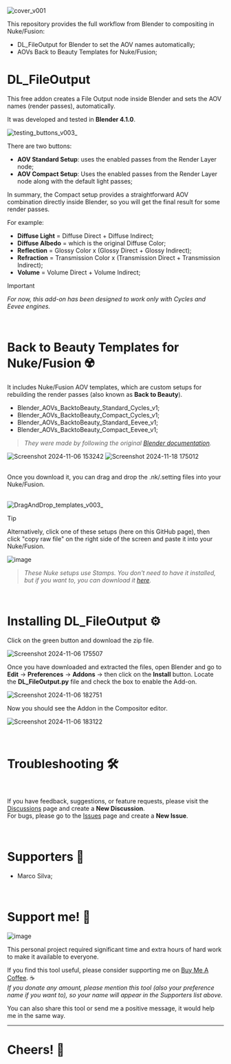 ![cover_v001](https://github.com/user-attachments/assets/f592f743-bdbe-4122-9ad5-758f04f99c62)


This repository provides the full workflow from Blender to compositing in Nuke/Fusion:
- DL_FileOutput for Blender to set the AOV names automatically;
- AOVs Back to Beauty Templates for Nuke/Fusion;

# DL_FileOutput
This free addon creates a File Output node inside Blender and sets the AOV names (render passes), automatically.

It was developed and tested in **Blender 4.1.0**.

![testing_buttons_v003_](https://github.com/user-attachments/assets/4f3d9781-2a4e-4a1d-9c4a-bff0bf65115e)


There are two buttons:

- **AOV Standard Setup**: uses the enabled passes from the Render Layer node;
- **AOV Compact Setup**: Uses the enabled passes from the Render Layer node along with the default light passes;

In summary, the Compact setup provides a straightforward AOV combination directly inside Blender, so you will get the final result for some render passes.

For example:
- **Diffuse Light** = Diffuse Direct + Diffuse Indirect;
- **Diffuse Albedo** = which is the original Diffuse Color;
- **Reflection** = Glossy Color x (Glossy Direct + Glossy Indirect);
- **Refraction** = Transmission Color x (Transmission Direct + Transmission Indirect);
- **Volume** = Volume Direct + Volume Indirect;

> [!IMPORTANT]
> _For now, this add-on has been designed to work only with Cycles and Eevee engines._


<br>

# Back to Beauty Templates for Nuke/Fusion ☢️

It includes Nuke/Fusion AOV templates, which are custom setups for rebuilding the render passes (also known as **Back to Beauty**).

- Blender_AOVs_BacktoBeauty_Standard_Cycles_v1;
- Blender_AOVs_BacktoBeauty_Compact_Cycles_v1;
- Blender_AOVs_BacktoBeauty_Standard_Eevee_v1;
- Blender_AOVs_BacktoBeauty_Compact_Eevee_v1;

> _They were made by following the original [Blender documentation](https://docs.blender.org/manual/en/3.2/render/layers/passes.html)._

![Screenshot 2024-11-06 153242](https://github.com/user-attachments/assets/341dfd62-a290-4cd4-89a1-d7aab073c42e)
![Screenshot 2024-11-18 175012](https://github.com/user-attachments/assets/2d5da5fb-774d-4699-a9bb-13e606eebd95)

<br>
Once you download it, you can drag and drop the .nk/.setting files into your Nuke/Fusion. 

<br>![DragAndDrop_templates_v003_](https://github.com/user-attachments/assets/de296ec1-3c2a-42fb-bd1e-517253bbdf00)


> [!TIP]
> Alternatively, click one of these setups (here on this GitHub page), then click "copy raw file" on the right side of the screen and paste it into your Nuke/Fusion.

![image](https://github.com/user-attachments/assets/03fd757e-b595-437d-b8b1-3ae285d7b409)


> _These Nuke setups use Stamps. You don't need to have it installed, but if you want to, you can download it [here](https://www.nukepedia.com/gizmos/other/stamps)._



<br><h1>Installing DL_FileOutput ⚙️</h1>

Click on the green button and download the zip file.

![Screenshot 2024-11-06 175507](https://github.com/user-attachments/assets/1421eaa6-baac-4494-b2a9-38c41dcbc8aa)

Once you have downloaded and extracted the files, open Blender and go to **Edit** -> **Preferences** -> **Addons** -> then click on the **Install** button.
Locate the **DL_FileOutput.py** file and check the box to enable the Add-on.

![Screenshot 2024-11-06 182751](https://github.com/user-attachments/assets/1490a9ee-b6f3-4f50-a7f6-812d8f266067)

Now you should see the Addon in the Compositor editor.

![Screenshot 2024-11-06 183122](https://github.com/user-attachments/assets/b31311f9-b184-4ccb-9371-23c387245147)


<br><h1>Troubleshooting 🛠️</h1>

<br>

If you have feedback, suggestions, or feature requests, please visit the [Discussions](https://github.com/danilodelucio/DL_FileOutput_for_Blender/discussions) page and create a **New Discussion**.<br>
For bugs, please go to the [Issues](https://github.com/danilodelucio/DL_FileOutput_for_Blender/issues) page and create a **New Issue**.
<br>

<br><h1>Supporters 💪</h1>

- Marco Silva;

<br><h1>Support me! 🥺</h1>

![image](https://github.com/user-attachments/assets/1268bd3e-07cd-40a0-980a-3543e4e35e78)

This personal project required significant time and extra hours of hard work to make it available to everyone. <br>

If you find this tool useful, please consider supporting me on [Buy Me A Coffee](https://www.buymeacoffee.com/danilodelucio). ☕ <br>
_If you donate any amount, please mention this tool (also your preference name if you want to), so your name will appear in the Supporters list above._

You can also share this tool or send me a positive message, it would help me in the same way.

---
<h1>Cheers! 🥂</h1>
